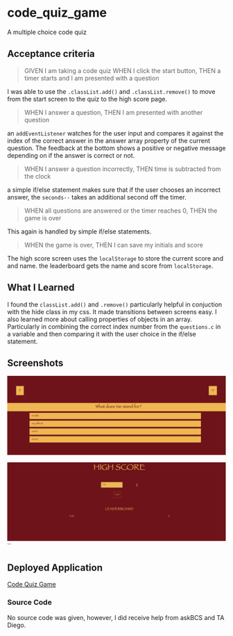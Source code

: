 # code_quiz_game
A multiple choice code quiz 

## Acceptance criteria
>GIVEN I am taking a code quiz
>WHEN I click the start button,
>THEN a timer starts and I am presented with a question

I was able to use the `.classList.add()` and `.classList.remove()` to move from the start screen to the quiz to the high score page. 

>WHEN I answer a question,
>THEN I am presented with another question

an `addEventListener` watches for the user input and compares it against the index of the correct answer in the answer array property of the current question. The feedback at the bottom shows a positive or negative message depending on if the answer is correct or not. 

>WHEN I answer a question incorrectly,
>THEN time is subtracted from the clock

a simple if/else statement makes sure that if the user chooses an incorrect answer, the `seconds--` takes an additional second off the timer.

>WHEN all questions are answered or the timer reaches 0,
>THEN the game is over

This again is handled by simple if/else statements.

>WHEN the game is over,
>THEN I can save my initials and score

The high score screen uses the `localStorage` to store the current score and and name. the leaderboard gets the name and score from `localStorage`.

## What I Learned

I found the `classList.add()` and `.remove()` particularly helpful in conjuction with the hide class in my css. It made transitions between screens easy. I also learned more about calling properties of objects in an array. Particularly in combining the correct index number from the `questions.c` in a variable and then comparing it with the user choice in the if/else statement.

## Screenshots
![question](./assets/images/question.jpg)

![highscore](./assets/images/highscore.jpg)``

## Deployed Application
[Code Quiz Game](https://torysnopl.github.io/code_quiz_game/)

### Source Code

No source code was given, however, I did receive help from askBCS and TA Diego. 